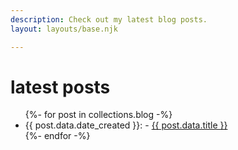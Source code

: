 ```yaml
---
description: Check out my latest blog posts.
layout: layouts/base.njk

---
```


# latest posts

<ul>
    {%- for post in collections.blog -%}
    <li>{{ post.data.date_created }}: - <a href="{{ post.url }}">{{ post.data.title }}</a></li>
    {%- endfor -%}
</ul>
